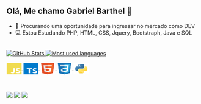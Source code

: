 ## Olá, Me chamo Gabriel Barthel 👋

- 🔭 Procurando uma oportunidade para ingressar no mercado como DEV
- 💻 Estou Estudando PHP, HTML, CSS, Jquery, Bootstraph, Java e SQL

<div style="display: inline_block"><br>
  <a href="https://github.com/GabrielBarthel">
  <img height="160em" alt="GitHub Stats" src="https://github-readme-stats-git-masterrstaa-rickstaa.vercel.app/api?username=GabrielBarthel&show_icons=true&theme=radical&include_all_commits=true&count_private=true">
  <img height="160em" alt="Most used languages" src="https://github-readme-stats-git-masterrstaa-rickstaa.vercel.app/api/top-langs/?username=GabrielBarthel&layout=compact&langs_count=8&theme=radical">
</div>

<div style="display: inline_block"><br>
  <img align="center" alt="barthel-Js" height="30" width="40" src="https://raw.githubusercontent.com/devicons/devicon/master/icons/javascript/javascript-plain.svg">
  <img align="center" alt="barthel-Ts" height="30" width="40" src="https://raw.githubusercontent.com/devicons/devicon/master/icons/typescript/typescript-plain.svg">
 <!-- <img align="center" alt="barthel-React" height="30" width="40" src="https://raw.githubusercontent.com/devicons/devicon/master/icons/react/react-original.svg"> --->
  <img align="center" alt="barthel-HTML" height="30" width="40" src="https://raw.githubusercontent.com/devicons/devicon/master/icons/html5/html5-original.svg">
  <img align="center" alt="barthel-CSS" height="30" width="40" src="https://raw.githubusercontent.com/devicons/devicon/master/icons/css3/css3-original.svg">
  <img align="center" alt="barthel-Python" height="30" width="40" src="https://raw.githubusercontent.com/devicons/devicon/master/icons/python/python-original.svg">
</div>
 
<br>
<div align="center">

</div>

##

<div style="display: inline_block"> 
  <a href = "mailto:gabrielbarthel81@gmail.com"><img src="https://img.shields.io/badge/-Gmail-%23333?style=for-the-badge&logo=gmail&logoColor=white" target="_blank"></a>
<a href="https://instagram.com/thebarthel" target="_blank"><img src="https://img.shields.io/badge/-Instagram-%23E4405F?style=for-the-badge&logo=instagram&logoColor=white" target="_blank"></a>
  <a href="https://www.linkedin.com/in/gabriel-barthel-9ba102208/" target="_blank"><img src="https://img.shields.io/badge/-LinkedIn-%230077B5?style=for-the-badge&logo=linkedin&logoColor=white" target="_blank"></a>
</div>
